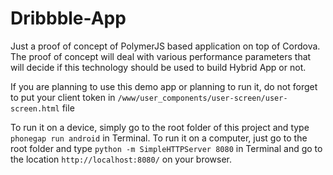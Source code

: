 # Dribbble-App
Just a proof of concept of PolymerJS based application on top of Cordova. The proof of concept will deal with various performance parameters that will decide if this technology should be used to build Hybrid App or not.

If you are planning to use this demo app or planning to run it, do not forget to put your client token in `/www/user_components/user-screen/user-screen.html` file

To run it on a device, simply go to the root folder of this project and type `phonegap run android` in Terminal. To run it on a computer, just go to the root folder and type `python -m SimpleHTTPServer 8080` in Terminal and go to the location `http://localhost:8080/` on your browser.